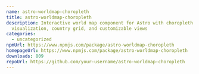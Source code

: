 ```yaml
---
name: astro-worldmap-choropleth
title: astro-worldmap-choropleth
description: Interactive world map component for Astro with choropleth data
  visualization, country grid, and customizable views
categories:
  - uncategorized
npmUrl: https://www.npmjs.com/package/astro-worldmap-choropleth
homepageUrl: https://www.npmjs.com/package/astro-worldmap-choropleth
downloads: 809
repoUrl: https://github.com/your-username/astro-worldmap-choropleth
---
```

